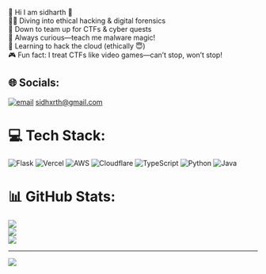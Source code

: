 🤝 Hi I am sidharth 🤝<br/>
🕵️‍♂️ Diving into ethical hacking & digital forensics<br/>
🤖 Down to team up for CTFs & cyber quests<br/>
🧠 Always curious—teach me malware magic!<br/>
🚀 Learning to hack the cloud (ethically 😇)<br/>
🎮 Fun fact: I treat CTFs like video games—can’t stop, won’t stop!<br/>



## 🌐 Socials:
[![email](https://img.shields.io/badge/Email-D14836?logo=gmail&logoColor=white)](mailto:sidhxrthx@gmail.com) sidhxrth@gmail.com<br/>

# 💻 Tech Stack:
![Flask](https://img.shields.io/badge/flask-%23000.svg?style=for-the-badge&logo=flask&logoColor=white) ![Vercel](https://img.shields.io/badge/vercel-%23000000.svg?style=for-the-badge&logo=vercel&logoColor=white) ![AWS](https://img.shields.io/badge/AWS-%23FF9900.svg?style=for-the-badge&logo=amazon-aws&logoColor=white) ![Cloudflare](https://img.shields.io/badge/Cloudflare-F38020?style=for-the-badge&logo=Cloudflare&logoColor=white) ![TypeScript](https://img.shields.io/badge/typescript-%23007ACC.svg?style=for-the-badge&logo=typescript&logoColor=white) ![Python](https://img.shields.io/badge/python-3670A0?style=for-the-badge&logo=python&logoColor=ffdd54) ![Java](https://img.shields.io/badge/java-%23ED8B00.svg?style=for-the-badge&logo=openjdk&logoColor=white)
# 📊 GitHub Stats:
![](https://github-readme-stats.vercel.app/api?username=sidxhrth&theme=merko&hide_border=false&include_all_commits=false&count_private=false)<br/>
![](https://nirzak-streak-stats.vercel.app/?user=sidxhrth&theme=merko&hide_border=false)<br/>
![](https://github-readme-stats.vercel.app/api/top-langs/?username=sidxhrth&theme=merko&hide_border=false&include_all_commits=false&count_private=false&layout=compact)

---
[![](https://visitcount.itsvg.in/api?id=sidxhrth&icon=0&color=0)](https://visitcount.itsvg.in)

<!-- Proudly created with GPRM ( https://gprm.itsvg.in ) -->
